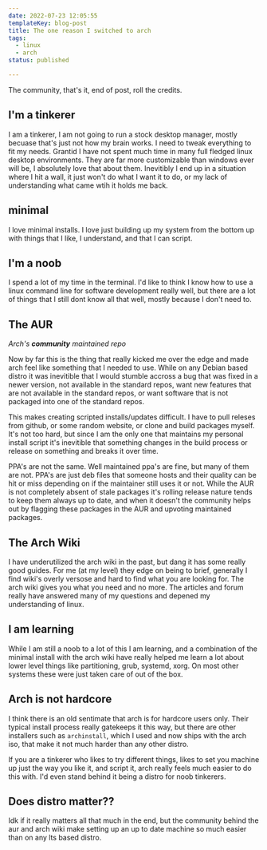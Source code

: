 ```yaml
---
date: 2022-07-23 12:05:55
templateKey: blog-post
title: The one reason I switched to arch
tags:
  - linux
  - arch
status: published

---
```


The community, that's it, end of post, roll the credits.

## I'm a tinkerer

I am a tinkerer, I am not going to run a stock desktop manager, mostly becuase
that's just not how my brain works.  I need to tweak everything to fit my
needs.  Grantid I have not spent much time in many full fledged linux desktop
environments.  They are far more customizable than windows ever will be, I
absolutely love that about them.  Inevitibly I end up in a situation where I
hit a wall, it just won't do what I want it to do, or my lack of understanding
what came wtih it holds me back.

## minimal

I love minimal installs.  I love just building up my system from the bottom up
with things that I like, I understand, and that I can script.

## I'm a noob

I spend a lot of my time in the terminal.  I'd like to think I know how to use
a linux command line for software development really well, but there are a lot
of things that I still dont know all that well, mostly because I don't need to.

## The AUR
_Arch's **community** maintained repo_

Now by far this is the thing that really kicked me over the edge and made arch
feel like something that I needed to use.  While on any Debian based distro it
was inevitible that I would stumble accross a bug that was fixed in a newer
version, not available in the standard repos, want new features that are not
available in the standard repos, or want software that is not packaged into one
of the standard repos.

This makes creating scripted installs/updates difficult.  I have to pull
releses from github, or some random website, or clone and build packages
myself.  It's not too hard, but since I am the only one that maintains my
personal install script it's inevitible that something changes in the build
process or release on something and breaks it over time.

PPA's are not the same.  Well maintained ppa's are fine, but many of them are
not.  PPA's are just deb files that someone hosts and their quality can be hit
or miss depending on if the maintainer still uses it or not.  While the AUR is
not completely absent of stale packages it's rolling release nature tends to
keep them always up to date, and when it doesn't the community helps out by
flagging these packages in the AUR and upvoting maintained packages.

## The Arch Wiki

I have underutilized the arch wiki in the past, but dang it has some really
good guides.  For me (at my level) they edge on being to brief, generally I find wiki's
overly versose and hard to find what you are looking for.  The arch wiki gives
you what you need and no more.  The articles and forum really have answered
many of my questions and depened my understanding of linux.

## I am learning

While I am still a noob to a lot of this I am learning, and a combination of
the minimal install with the arch wiki have really helped me learn a lot about
lower level things like partitioning, grub, systemd, xorg.  On most other
systems these were just taken care of out of the box.

## Arch is not hardcore

I think there is an old sentimate that arch is for hardcore users only.  Their
typical install process really gatekeeps it this way, but there are other
installers such as `archinstall`, which I used and now ships with the arch iso,
that make it not much harder than any other distro.

If you are a tinkerer who likes to try different things, likes to set you
machine up just the way you like it, and script it, arch really feels much
easier to do this with.  I'd even stand behind it being a distro for noob
tinkerers.

## Does distro matter??

Idk if it really matters all that much in the end, but the community behind the
aur and arch wiki make setting up an up to date machine so much easier than on
any lts based distro.

